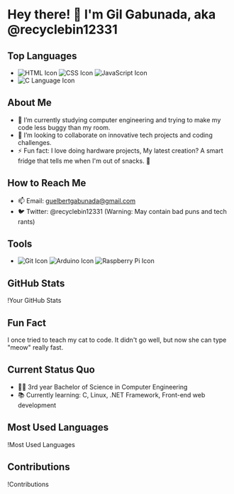 # Hey there! 👋 I'm Gil Gabunada, aka @recyclebin12331

## Top Languages
- ![HTML Icon](https://img.icons8.com/color/48/000000/html-5.png) ![CSS Icon](https://img.icons8.com/color/48/000000/css3.png) ![JavaScript Icon](https://img.icons8.com/color/48/000000/javascript.png)
- ![C Language Icon](https://img.icons8.com/color/48/000000/c-programming.png) 
## About Me
- 🌱 I’m currently studying computer engineering and trying to make my code less buggy than my room.
- 💞️ I’m looking to collaborate on innovative tech projects and coding challenges.
- ⚡ Fun fact: I love doing hardware projects, My latest creation? A smart fridge that tells me when I'm out of snacks. 🍫

## How to Reach Me
- 📫 Email: guelbertgabunada@gmail.com
- 🐦 Twitter: @recyclebin12331 (Warning: May contain bad puns and tech rants)

## Tools
- ![Git Icon](https://img.icons8.com/color/48/000000/git.png) ![Arduino Icon](https://img.icons8.com/color/48/000000/arduino.png) ![Raspberry Pi Icon](https://img.icons8.com/color/48/000000/raspberry-pi.png) 


## GitHub Stats
!Your GitHub Stats

## Fun Fact
I once tried to teach my cat to code. It didn't go well, but now she can type "meow" really fast.

## Current Status Quo
- 🧑‍🎓 3rd year Bachelor of Science in Computer Engineering
- 📚 Currently learning: C, Linux, .NET Framework, Front-end web development


## Most Used Languages
!Most Used Languages

## Contributions
!Contributions
